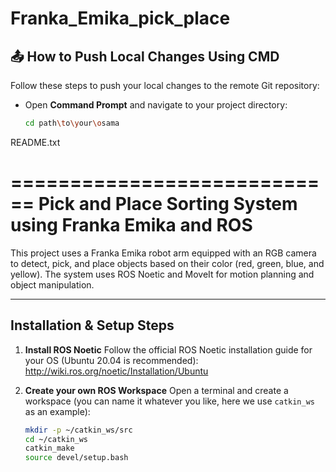 # Franka_Emika_pick_place

## 📤 How to Push Local Changes Using CMD

Follow these steps to push your local changes to the remote Git repository:

- Open **Command Prompt** and navigate to your project directory:
  ```bash
  cd path\to\your\osama
README.txt

============================
Pick and Place Sorting System using Franka Emika and ROS
============================

This project uses a Franka Emika robot arm equipped with an RGB camera to detect, pick, and place objects based on their color (red, green, blue, and yellow). The system uses ROS Noetic and MoveIt for motion planning and object manipulation.

----------------------------
Installation & Setup Steps
----------------------------

1. **Install ROS Noetic**
   Follow the official ROS Noetic installation guide for your OS (Ubuntu 20.04 is recommended):
   http://wiki.ros.org/noetic/Installation/Ubuntu

2. **Create your own ROS Workspace**
   Open a terminal and create a workspace (you can name it whatever you like, here we use `catkin_ws` as an example):

   ```bash
   mkdir -p ~/catkin_ws/src
   cd ~/catkin_ws
   catkin_make
   source devel/setup.bash

